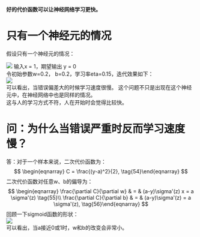 **好的代价函数可以让神经网络学习更快。**

# 只有一个神经元的情况

假设只有一个神经元的情况：  

![](http://neuralnetworksanddeeplearning.com/images/tikz28.png)
输入x = 1，期望输出 y = 0  
令初始参数w=0.2， b=0.2，学习率eta=0.15，迭代效果如下：  
![](http://windmissing.github.io/images_for_gitbook/Nielsen-NNDL/2.png)  
可以看出，当错误偏差大的时候学习速度很慢。
这个问题不只是出现在这个神经元中，在神经网络中也是同样的情况。    
这与人的学习方式不符，人在开始时会觉得比较快。  

# 问：为什么当错误严重时反而学习速度慢？  
答：对于一个样本来说，二次代价函数为：  
$$
\begin{eqnarray}
  C = \frac{(y-a)^2}{2},
\tag{54}\end{eqnarray}
$$
二次代价函数对任意w、b的偏导为：  
$$
\begin{eqnarray} 
  \frac{\partial C}{\partial w} & = & (a-y)\sigma'(z) x = a \sigma'(z) \tag{55}\\
  \frac{\partial C}{\partial b} & = & (a-y)\sigma'(z) = a \sigma'(z),
\tag{56}\end{eqnarray}
$$
回顾一下sigmoid函数的形状：  
![](http://windmissing.github.io/images_for_gitbook/mathematics_basic_for_ML/2.png)  
可以看出，当a接近0或1时，w和b的改变会非常小。  